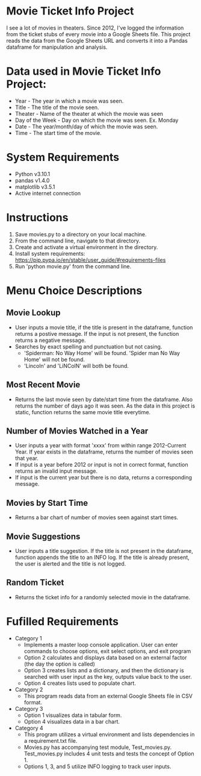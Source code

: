 # Movie Ticket Info Project

 I see a lot of movies in theaters. Since 2012, I've logged the information from the ticket stubs of every movie into a Google Sheets file. This project reads the data from the Google Sheets URL and converts it into a Pandas dataframe for manipulation and analysis. 

# Data used in Movie Ticket Info Project:
- Year - The year in which a movie was seen. 
- Title - The title of the movie seen.
- Theater - Name of the theater at which the movie was seen
- Day of the Week - Day on which the movie was seen. Ex. Monday
- Date - The year/month/day of which the movie was seen.
- Time - The start time of the movie. 

# System Requirements
- Python v3.10.1
- pandas v1.4.0
- matplotlib v3.5.1
- Active internet connection
  
   
# Instructions
1) Save movies.py to a directory on your local machine.
2) From the command line, navigate to that directory.
2) Create and activate a virtual environment in the directory.
3) Install system requirements: https://pip.pypa.io/en/stable/user_guide/#requirements-files
4) Run 'python movie.py' from the command line.
 

#  Menu Choice Descriptions
## Movie Lookup
- User inputs a movie title, if the title is present in the dataframe, function returns a postive message. If the input is not present, the function returns a negative message.
- Searches by exact spelling and punctuation but not casing.
    - 'Spiderman: No Way Home' will be found. 'Spider man No Way Home' will not be found.
    - 'Lincoln' and 'LiNColN' will both be found.

## Most Recent Movie
- Returns the last movie seen by date/start time from the dataframe. Also returns the number of days ago it was seen. As the data in this project is static, function returns the same movie title everytime. 

## Number of Movies Watched in a Year
- User inputs a year with format 'xxxx' from within range 2012-Current Year. If year exists in the dataframe, returns the number of movies seen that year.
- If input is a year before 2012 or input is not in correct format, function returns an invalid input message.
- If input is the current year but there is no data, returns a corresponding message. 

## Movies by Start Time
- Returns a bar chart of number of movies seen against start times. 

## Movie Suggestions
- User inputs a title suggestion. If the title is not present in the dataframe, function appends the title to an INFO log. If the title is already present, the user is alerted and the title is not logged.

## Random Ticket
- Returns the ticket info for a randomly selected movie in the dataframe.

# Fufilled Requirements
- Category 1
    - Implements a master loop console application. User can enter commands to choose options, exit select options, and exit program
    - Option 2 calculates and displays data based on an external factor (the day the option is called)
    - Option 3 creates lists and a dictionary, and then the dictionary is searched with user input as the key, outputs value back to the user.
    - Option 4 creates lists used to populate chart.
- Category 2
    - This program reads data from an external Google Sheets file in CSV format.
- Category 3
    - Option 1 visualizes data in tabular form.
    - Option 4 visualizes data in a bar chart.
- Category 4
    - This program utilizes a virtual environment and lists dependencies in a requirement.txt file.
    - Movies.py has accompanying test module, Test_movies.py. Test_movies.py includes 4 unit tests and tests the concept of Option 1.
    - Options 1, 3, and 5 utilize INFO logging to track user inputs. 



